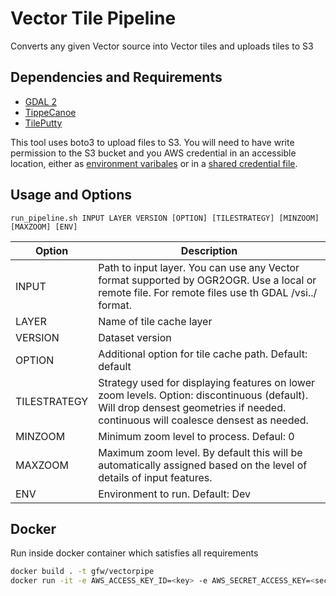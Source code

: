 # Vector Tile Pipeline

Converts any given Vector source into Vector tiles and uploads tiles to S3

## Dependencies and Requirements

- [GDAL 2](https://gdal.org/)
- [TippeCanoe](https://github.com/mapbox/tippecanoe)
- [TilePutty](https://github.com/wri/tileputty)

This tool uses boto3 to upload files to S3.
You will need to have write permission to the S3 bucket and you AWS credential in an accessible location,
either as [environment varibales](https://boto3.amazonaws.com/v1/documentation/api/latest/guide/configuration.html#environment-variables)
or in a [shared credential file](https://boto3.amazonaws.com/v1/documentation/api/latest/guide/configuration.html#shared-credentials-file).

## Usage and Options
`run_pipeline.sh INPUT LAYER VERSION [OPTION] [TILESTRATEGY] [MINZOOM] [MAXZOOM] [ENV]`

|Option|Description|
|------|-----------|
INPUT | Path to input layer. You can use any Vector format supported by OGR2OGR. Use a local or remote file. For remote files use th GDAL /vsi../ format.
LAYER | Name of tile cache layer
VERSION | Dataset version
OPTION | Additional option for tile cache path. Default: default
TILESTRATEGY | Strategy used for displaying features on lower zoom levels. Option: discontinuous (default). Will drop densest geometries if needed. continuous will coalesce densest as needed.
MINZOOM | Minimum zoom level to process. Defaul: 0
MAXZOOM | Maximum zoom level. By default this will be automatically assigned based on the level of details of input features.
ENV | Environment to run. Default: Dev 

## Docker
Run inside docker container which satisfies all requirements

```bash
docker build . -t gfw/vectorpipe
docker run -it -e AWS_ACCESS_KEY_ID=<key> -e AWS_SECRET_ACCESS_KEY=<secret> gfw/vectorpipe run_pipeline.sh </path/to/inputfile> <layername> <version> [option] [tilestrategy] [minzoom] [maxzoom]
```